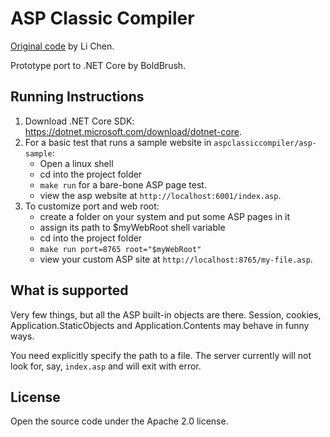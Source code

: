 # ASP Classic Compiler

[Original code](https://weblogs.asp.net/lichen/lessons-from-the-asp-classic-compiler-project) by Li Chen.

Prototype port to .NET Core by BoldBrush.


## Running Instructions

1. Download .NET Core SDK: https://dotnet.microsoft.com/download/dotnet-core.
2. For a basic test that runs a sample website in `aspclassiccompiler/asp-sample`:
    - Open a linux shell
    - cd into the project folder
    - `make run` for a bare-bone ASP page test. 
    - view the asp website at `http://localhost:6001/index.asp`.
3. To customize port and web root:
    - create a folder on your system and put some ASP pages in it
    - assign its path to $myWebRoot shell variable
    - cd into the project folder
    - `make run port=8765 root="$myWebRoot"` 
    - view your custom ASP site at `http://localhost:8765/my-file.asp`.

## What is supported

Very few things, but all the ASP built-in objects are there. Session, cookies, Application.StaticObjects and Application.Contents may behave in funny ways.

You need explicitly specify the path to a file. The server currently will not look for, say, `index.asp` and will exit with error.

## License

Open the source code under the Apache 2.0 license. 
